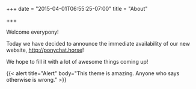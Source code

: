 +++
date = "2015-04-01T06:55:25-07:00"
title = "About"

+++

Welcome everypony!

Today we have decided to announce the immediate availability of our new 
website, http://ponychat.horse!

We hope to fill it with a lot of awesome things coming up!

{{< alert title="Alert" body="This theme is amazing. Anyone who says otherwise is wrong." >}}
